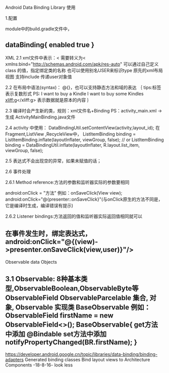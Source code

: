Android Data Binding Library 使用

1.配置

module中的build.gradle文件中，

dataBinding{
enabled true
}
-------------------------
XML
2.1 xml文件中表示：< 需要转义为&lt;
<layout>
  xmlns:bind="http://schemas.android.com/apk/res-auto"
    <data class ="com.zxy.demo.Binding"> 可以通过自己定义class 的值，指定绑定类的名称
        <import type="com.zxy.demo.User" alias="USER"/> 也可以使用别名USER来标识type
        <import type="com.zxy.demo.User"/>
        <variable name="user" type="User"/>
        <variable name="ok" type="java.util.ArrayList&lt;String>"/>
    </data>
    <view>原先的xml布局视图
    <include layout="@layout/name" bind:user="@{user}"> 支持include 传递user对象值
    </view>
</layout>

2.2 在布局中语法(syntax)：   @{}，也可以支持静态方法和域的表达
｛
tips:标签
<plurals></plurals> 表示复数形式
PS:
<plurals name="buy_kindle">
<item quantity="one">I want to buy a Kindle</item>
<item quantity="other">I want to buy some Kindles</item>
</plurals>
<xliff:g></xliff:g> 表示数据就是原本的内容
｝

2.3 编译时会产生新的类，规则：xml文件名+Binding   PS：activity_main.xml -> 生成 ActivityMainBinding.java文件

2.4 activity 中使用：
DataBindingUtil.setContentView(activity,layout_id);
在Fragment,ListView ,RecycleView中，
ListItemBinding binding = ListItemBinding.inflate(layoutInflater, viewGroup, false);
// or
ListItemBinding binding = DataBindingUtil.inflate(layoutInflater, R.layout.list_item, viewGroup, false);

2.5 表达式不会出现空的异常，如果未赋值的话；

2.6 事件处理

2.6.1 Method reference:方法的参数和监听器实际的参数要相同

android:onClick = "方法" 例如：onSaveClick(View view);
android:onClick="@{presenter::onSaveClick}"(与onClick原生的方法不同是，它是编译时生成，编译错误有提示)

2.6.2 Listener bindings:方法返回的值和监听器实际返回值相同就可以

在事件发生时，绑定表达式，
android:onClick="@{(view)->presenter.onSaveClick(view,user)}"/>
------------------------------
Observable data Objects

3.1
Observable:
8种基本类型,ObservableBoolean,ObservableByte等
ObservableField<T>
ObservableParcelable
集合,
对象, Observable 实现类 BaseObservable
例如：
ObservableField<String> firstName = new ObservableField<>();
BaseObservable{
get方法中添加 @Bindable
set方法中添加 notifyPropertyChanged(BR.firstName);
}
-------------
https://developer.android.google.cn/topic/libraries/data-binding/binding-adapters
Generated binding classes
Bind layout views to Architecture Components
-18-8-16- look less